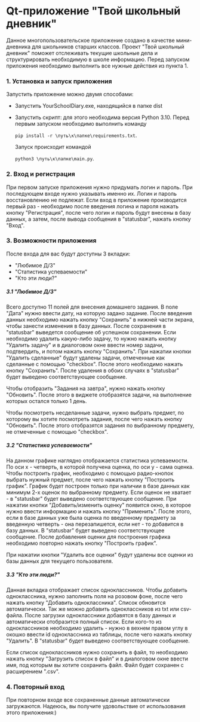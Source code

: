 # Qt-приложение "Твой школьный дневник"
Данное многопользовательское приложение создано в качестве мини-дневника для школьников старших классов. Проект
"Твой школьный дневник" поможет отслеживать текущие школьные дела и структурировать 
необходимую в школе информацию.
Перед запуском приложения необходимо выполнить все нужные действия из пункта 1.
### 1. Установка и запуск приложения
Запустить приложение можно двумя способами:
* Запустить YourSchoolDiary.exe, находящийся в папке dist


* Запустить скрипт: для этого необходима версия Python 3.10. Перед первым запуском необходимо выполнить команду 

    `pip install -r \путь\к\папке\requirements.txt`. 

    Запуск происходит командой 

    `python3 \путь\к\папке\main.py`.

### 2. Вход и регистрация
При первом запуске приложения нужно придумать логин и пароль. При последующем входе нужно указывать именно их.
Логин и пароль восстановлению не подлежат. Если вход в приложение производится первый раз - необходимо после введения
логина и пароля нажать кнопку "Регистрация", после чего логин и пароль будут внесены в базу данных, а затем, после
вывода сообщения в "statusbar", нажать кнопку "Вход".
### 3. Возможности приложения
После входа для вас будут доступны 3 вкладки:
* "Любимое Д/З"
* "Статистика успеваемости"
* "Кто эти люди?"
##### 3.1 "Любимое Д/З"
Всего доступно 11 полей для внесения домашнего задания. В поле "Дата" нужно ввести дату, на которую задано задание.
После введения данных необходимо нажать кнопку "Сохранить" в нижней части экрана, чтобы занести изменения 
в базу данных. После сохранения в "statusbar" выведется сообщение об успешном сохранении. 
Если необходимо удалить какую-либо задачу, то нужно нажать кнопку
"Удалить задачу" и в диалоговом окне ввести номер задачи, подтвердить, и потом нажать кнопку "Сохранить". 
При нажатии кнопки "Удалить сделанные" будут удалены
задачи, отмеченные как сделанные с помощью "checkbox". После этого необходимо нажать кнопку "Сохранить".
После удаления в обоих случаях в "statusbar" будет выведено соответствующее сообщение.


Чтобы отобразить "Задания на завтра", нужно нажать кнопку "Обновить". После этого в виджете отобразятся 
задачи, на выполнение которых остался только 1 день.


Чтобы посмотреть несделанные задачи, нужно выбрать предмет, по которому вы хотите посмотреть задания,
после чего нажать кнопку "Обновить". После этого отобразятся задания по выбранному предмету, не отмеченные
с помощью "checkbox".
##### 3.2 "Статистика успеваемости"
На данном графике наглядно отображается статистика успеваемости. По оси x - четверть, в которой получена оценка,
по оси y - сама оценка. Чтобы построить график, необходимо с помощью радио-кнопок выбрать нужный предмет, после чего
нажать кнопку "Построить график".
График будет построен только при наличии в базе данных как минимум 2-х оценок по выбранному предмету. Если оценок
не хватает - в "statusbar" будет выведено соответствующее сообщение. При нажатии кнопки "Добавить/изменить оценку"
появится окно, в которое нужно ввести информацию и нажать кнопку "Применить".
После этого, если в базе данных уже была оценка по введенному предмету за 
введенную четверть - она перезапишется, если нет - то добавится в базу данных. 
В "statusbar" будет выведено соответствующее сообщение. После добавления оценки для построения графика необходимо
повторно нажать кнопку "Построить график".


При нажатии кнопки "Удалить все оценки" будут удалены все оценки из базы данных для текущего пользователя.
##### 3.3 "Кто эти люди?"
Данная вкладка отображает список одноклассников. Чтобы добавить одноклассника, нужно заполнить поля на
розовом фоне, после чего нажать кнопку "Добавить одноклассника". Список обновится автоматически.
Так же можно добавить одноклассников из txt или csv-файла. После загрузки одноклассники добавятся в базу данных и
автоматически отобразится полный список. Если кого-то из одноклассников необходимо удалить - нужно в
вехнем правом углу в окошко ввести id одноклассника из таблицы, после чего нажать кнопку "Удалить". В "statusbar"
будет выведено соответствующее сообщение.

Если список одноклассников нужно сохранить в файл, то необходимо нажать кнопку "Загрузить список в файл" 
и в диалоговом окне ввести имя, под которым вы хотите сохранить файл. Файл будет сохранен 
с расширением ".csv".
### 4. Повторный вход
При повторном входе все сохраненные данные автоматически загружаются. Надеюсь, вы получите удовольствие от
использования этого приложения:)